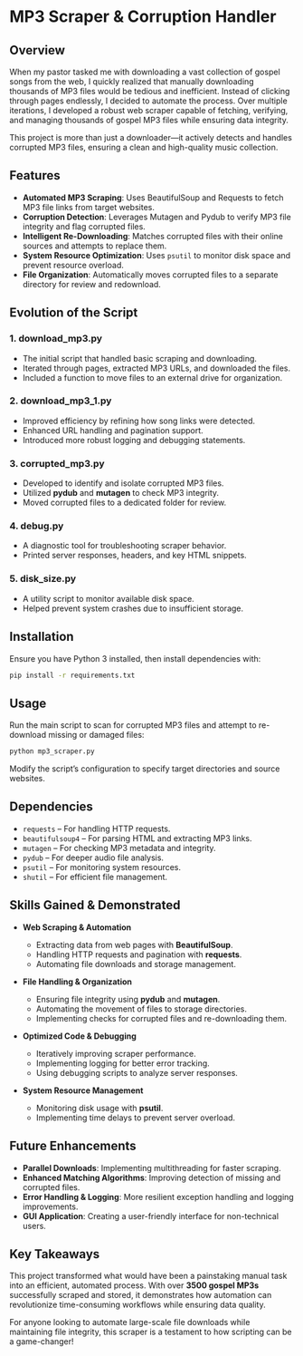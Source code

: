 # MP3 Scraper & Corruption Handler

## Overview

When my pastor tasked me with downloading a vast collection of gospel songs from the web, I quickly realized that manually downloading thousands of MP3 files would be tedious and inefficient. Instead of clicking through pages endlessly, I decided to automate the process. Over multiple iterations, I developed a robust web scraper capable of fetching, verifying, and managing thousands of gospel MP3 files while ensuring data integrity.

This project is more than just a downloader—it actively detects and handles corrupted MP3 files, ensuring a clean and high-quality music collection.

## Features

- **Automated MP3 Scraping**: Uses BeautifulSoup and Requests to fetch MP3 file links from target websites.
- **Corruption Detection**: Leverages Mutagen and Pydub to verify MP3 file integrity and flag corrupted files.
- **Intelligent Re-Downloading**: Matches corrupted files with their online sources and attempts to replace them.
- **System Resource Optimization**: Uses `psutil` to monitor disk space and prevent resource overload.
- **File Organization**: Automatically moves corrupted files to a separate directory for review and redownload.

## Evolution of the Script

### 1. **download_mp3.py**

- The initial script that handled basic scraping and downloading.
- Iterated through pages, extracted MP3 URLs, and downloaded the files.
- Included a function to move files to an external drive for organization.

### 2. **download_mp3_1.py**

- Improved efficiency by refining how song links were detected.
- Enhanced URL handling and pagination support.
- Introduced more robust logging and debugging statements.

### 3. **corrupted_mp3.py**

- Developed to identify and isolate corrupted MP3 files.
- Utilized **pydub** and **mutagen** to check MP3 integrity.
- Moved corrupted files to a dedicated folder for review.

### 4. **debug.py**

- A diagnostic tool for troubleshooting scraper behavior.
- Printed server responses, headers, and key HTML snippets.

### 5. **disk_size.py**

- A utility script to monitor available disk space.
- Helped prevent system crashes due to insufficient storage.

## Installation

Ensure you have Python 3 installed, then install dependencies with:

```sh
pip install -r requirements.txt
```

## Usage

Run the main script to scan for corrupted MP3 files and attempt to re-download missing or damaged files:

```sh
python mp3_scraper.py
```

Modify the script’s configuration to specify target directories and source websites.

## Dependencies

- `requests` – For handling HTTP requests.
- `beautifulsoup4` – For parsing HTML and extracting MP3 links.
- `mutagen` – For checking MP3 metadata and integrity.
- `pydub` – For deeper audio file analysis.
- `psutil` – For monitoring system resources.
- `shutil` – For efficient file management.

## Skills Gained & Demonstrated

- **Web Scraping & Automation**

  - Extracting data from web pages with **BeautifulSoup**.
  - Handling HTTP requests and pagination with **requests**.
  - Automating file downloads and storage management.

- **File Handling & Organization**

  - Ensuring file integrity using **pydub** and **mutagen**.
  - Automating the movement of files to storage directories.
  - Implementing checks for corrupted files and re-downloading them.

- **Optimized Code & Debugging**

  - Iteratively improving scraper performance.
  - Implementing logging for better error tracking.
  - Using debugging scripts to analyze server responses.

- **System Resource Management**
  - Monitoring disk usage with **psutil**.
  - Implementing time delays to prevent server overload.

## Future Enhancements

- **Parallel Downloads**: Implementing multithreading for faster scraping.
- **Enhanced Matching Algorithms**: Improving detection of missing and corrupted files.
- **Error Handling & Logging**: More resilient exception handling and logging improvements.
- **GUI Application**: Creating a user-friendly interface for non-technical users.

## Key Takeaways

This project transformed what would have been a painstaking manual task into an efficient, automated process. With over **3500 gospel MP3s** successfully scraped and stored, it demonstrates how automation can revolutionize time-consuming workflows while ensuring data quality.

For anyone looking to automate large-scale file downloads while maintaining file integrity, this scraper is a testament to how scripting can be a game-changer!
